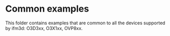# Common examples

This folder contains examples that are common to all the devices supported by ifm3d: O3D3xx, O3X1xx, OVP8xx.
